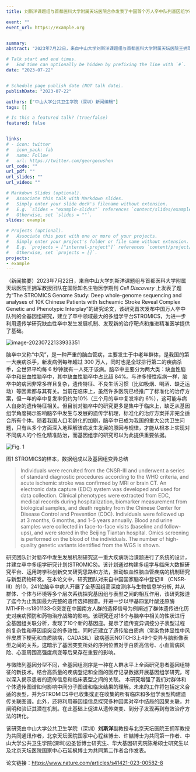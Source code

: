 ```yaml
---
title: 刘斯洋课题组与首都医科大学附属天坛医院合作发表了中国首个万人卒中队列基因组学研究成果

event: ""
event_url: https://example.org


summary: 
abstract: "2023年7月22日，来自中山大学刘斯洋课题组与首都医科大学附属天坛医院王拥军教授团队在国际知名生物医学期刊 *Cell Discovery* 上发表了题为“The STROMICS Genome Study: Deep whole-genome sequencing and analyses of 10K Chinese Patients with Ischeamic Stroke Reveal Complex Genetic and Phenotypic Interplay”的研究论文，该研究首次发布中国万人卒中队列的全基因组研究，建立了卒中领域最大的多组学平台STROMICS，为进一步利用遗传学研究缺血性卒中发生发展机制、发现新的治疗靶点和推进精准医学提供了基础。"

# Talk start and end times.
#   End time can optionally be hidden by prefixing the line with `#`.
date: "2023-07-22"


# Schedule page publish date (NOT talk date).
publishDate: "2023-07-22"

authors: ["中山大学公共卫生学院（深圳）新闻编辑"]
tags: []

# Is this a featured talk? (true/false)
featured: false


links:
# - icon: twitter
#   icon_pack: fab
#   name: Follow
#   url: https://twitter.com/georgecushen
url_code: ""
url_pdf: ""
url_slides: ""
url_video: ""

# Markdown Slides (optional).
#   Associate this talk with Markdown slides.
#   Simply enter your slide deck's filename without extension.
#   E.g. `slides = "example-slides"` references `content/slides/example-slides.md`.
#   Otherwise, set `slides = ""`.
slides: example

# Projects (optional).
#   Associate this post with one or more of your projects.
#   Simply enter your project's folder or file name without extension.
#   E.g. `projects = ["internal-project"]` references `content/project/deep-learning/index.md`.
#   Otherwise, set `projects = []`.
projects:
- example
---
```


（新闻摘要）2023年7月22日，来自中山大学刘斯洋课题组与首都医科大学附属天坛医院王拥军教授团队在国际知名生物医学期刊 *Cell Discovery* 上发表了题为“The STROMICS Genome Study: Deep whole-genome sequencing and analyses of 10K Chinese Patients with Ischeamic Stroke Reveal Complex Genetic and Phenotypic Interplay”的研究论文，该研究首次发布中国万人卒中队列的全基因组研究，建立了卒中领域最大的多组学平台STROMICS，为进一步利用遗传学研究缺血性卒中发生发展机制、发现新的治疗靶点和推进精准医学提供了基础。

![image-20230722133933351](https://static.fungenomics.com/images/2023/07/image-20230722133933351.png)


脑卒中又称“中风”，是一种严重的脑血管病，主要发生于中老年群体，是我国的第一大疾病杀手，新发病例每年超过 300 万人，同时也是全球排行第二的疾病杀手，全世界平均每 6 秒钟就有一人死于该病。脑卒中主要分为两大类：缺血性脑卒中和出血性脑卒中，其中缺血性脑卒中占比超 84%。与许多慢性疾病一样，脑卒中的病因非常多样且复杂，遗传特征、不良生活习惯（比如吸烟、喝酒、缺乏运动）等因素都与其有关。当前在临床上，虽然许多医院已经推广了标准化的治疗方案，但一年的卒中复发率仍约为10%（三个月的卒中复发率约 6%），这可能与病人自身的遗传特征相关。但目前对脑卒中的研究更多是集中于临床上，缺乏从基因组学角度揭示影响脑卒中发生与发展的遗传学机理，标准化的治疗方案并非完全适合所有个体。随着我国人口老龄化的加剧，脑卒中已成为我国的重大公共卫生问题，只有从多个方面深入地理解该病发生发展的原因与规律，才能从根本上实现对不同病人的个性化精准防治，而基因组学的研究可以为此提供重要依据。 

![Fig. 1](https://static.fungenomics.com/images/2023/07/41421_2023_582_Fig1_HTML.png)

图1 STROMICS的样本，数据组成以及基因组变异总结

> Individuals were recruited from the CNSR-III and underwent a series of standard diagnostic procedures according to the WHO criteria, and acute ischemic stroke was confirmed by MRI or brain CT. An electronic data capture (EDC) system was developed and used for data collection. Clinical phenotypes were extracted from EDC, medical records during hospitalization, biomarker measurement from biological samples, and death registry from the Chinese Center for Disease Control and Prevention (CDC). Individuals were followed up at 3 months, 6 months, and 1–5 years annually. Blood and urine samples were collected in face-to-face visits (baseline and follow-ups), and were stored in the Beijing Tiantan hospital. Omics screening is performed on the blood of the individuals. The number of high-quality genetic variants identified from the WGS is shown.


研究团队针对脑卒中发生发展机制研究这一重大疾病防治课题进行了系统的设计，并建立卒中多组学研究计划(STROMICS)。该计划通过构建多组学与临床大数据研究平台、运用跨学科创新交叉研究思路和方法，推动缺血性脑血管疾病的机制研究与新型药物研发。在本论文中，研究团队对来自中国国家脑卒中登记III （CNSR-III）的10，241位脑卒中病人开展了全基因组高深度测序与生物信息学分析, 并从群体、个体与环境等多个层次系统探究基因组与表型之间的相互作用，该研究报道了迄今为止我国最为完整的遗传选择图谱。并进一步以甲基四氢叶酸还原酶MTHFR-rs1801133-G突变在中国南方人群的选择信号为例阐述了群体遗传进化历史对疾病预防和药物治疗战略的影响。该研究还对18个与脑卒中相关的性状进行全基因组关联分析，发现了10个新的基因座。提示了遗传变异调控分子表型过程的复杂性和基因组突变的多效性。同时还建立了遗传脑白质病（常染色体显性中风伴皮质下梗死和白质脑病，CADASIL）致病基因NOTCH3上49个变异与脑影像表型之间的关系，这暗示了基因突变所处的序列位置对于白质高信号、小血管病风险、心室周围高强度病变等后果存在重要的影响。

与微阵列基因分型不同，全基因组测序是一种在人群水平上全面研究患者基因组特征的新技术。结合高质量的疾病登记和全面的医疗记录数据开展基因组学研究，可以深入揭示患者的遗传信息和临床表型之间的关联。 本研究增强了我们对群体和个体遗传图谱如何影响中间分子图谱和临床结果的理解。未来的工作将包括定义合适的表型，并为STROMICS中已收集或正在收集的所有临床和多组学表型构建遗传关联图谱。此外，还将利用基因组信息探究多种因素对卒中结局的因果关联，并阐明和验证其潜在机制。在此基础上促进从遗传突变、到分子发现再到有效治疗方法的转化。

该研究由中山大学公共卫生学院（深圳）**刘斯洋**副教授与北京天坛医院王拥军教授为共同通讯作者，北京天坛医院国家中心程丝博士、许喆博士为共同第一作者、中山大学公共卫生学院(深圳)边圣哲博士研究生、华大基因研究院陈希硕士研究生以及北京天坛医院国家中心石延枫博士为共同第二作者合作发表。

论文链接：<https://www.nature.com/articles/s41421-023-00582-8>

